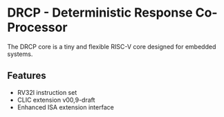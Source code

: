 # DRCP - Deterministic Response Co-Processor

The DRCP core is a tiny and flexible RISC-V core designed for embedded systems.

## Features
* RV32I instruction set
* CLIC extension v00,9-draft
* Enhanced ISA extension interface